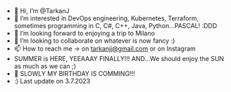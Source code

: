- 👋 Hi, I’m @TarkanJ
- 👀 I’m interested in DevOps engineering, Kubernetes, Terraform, sometimes programming in C, C#, C++, Java, Python...PASCAL! :DDD
- 🌱 I’m looking forward to enjoying a trip to Milano
- 💞️ I’m looking to collaborate on whatever is now fancy :)
- 📫 How to reach me -> on tarkanjj@gmail.com or on Instagram
- SUMMER is HERE, YEEAAAY FINALLY!!! AND...We should enjoy the SUN as much as we can ;)
- 🎂 SLOWLY MY BIRTHDAY IS COMMING!!!
- :) Last update on 3.7.2023
<!--
TarkanJ/TarkanJ is a ✨ special ✨ repository because its `README.md` (this file) appears on your GitHub profile.
You can click the Preview link to take a look at your changes.
🎄 MERRY X-Mass & HAPPY NEW YEAR 2023 to Martinus & Jay (X-Mass tree for Chrismass :)
->
